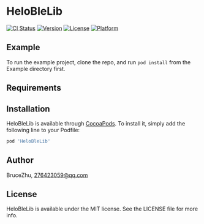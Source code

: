 # HeloBleLib

[![CI Status](https://img.shields.io/travis/BruceZhu/HeloBleLib.svg?style=flat)](https://travis-ci.org/BruceZhu/HeloBleLib)
[![Version](https://img.shields.io/cocoapods/v/HeloBleLib.svg?style=flat)](https://cocoapods.org/pods/HeloBleLib)
[![License](https://img.shields.io/cocoapods/l/HeloBleLib.svg?style=flat)](https://cocoapods.org/pods/HeloBleLib)
[![Platform](https://img.shields.io/cocoapods/p/HeloBleLib.svg?style=flat)](https://cocoapods.org/pods/HeloBleLib)

## Example

To run the example project, clone the repo, and run `pod install` from the Example directory first.

## Requirements

## Installation

HeloBleLib is available through [CocoaPods](https://cocoapods.org). To install
it, simply add the following line to your Podfile:

```ruby
pod 'HeloBleLib'
```

## Author

BruceZhu, 276423059@qq.com

## License

HeloBleLib is available under the MIT license. See the LICENSE file for more info.
